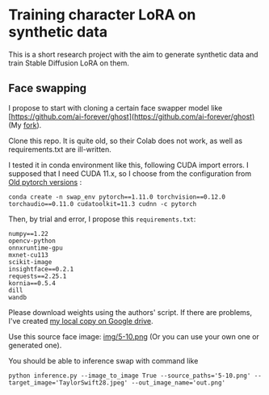 # Training character LoRA on synthetic data

This is a short research project with the aim to generate synthetic data and train Stable Diffusion LoRA on them.


## Face swapping

I propose to start with cloning a certain face swapper model like [https://github.com/ai-forever/ghost](https://github.com/ai-forever/ghost) (My [fork](https://github.com/hcl14/ghost)).

Clone this repo. It is quite old, so their Colab does not work, as well as requirements.txt are ill-written.

I tested it in conda environment like this, following CUDA import errors. I supposed that I need CUDA 11.x, so I choose from the configuration from [Old pytorch versions](https://pytorch.org/get-started/previous-versions/) :

```
conda create -n swap_env pytorch==1.11.0 torchvision==0.12.0 torchaudio==0.11.0 cudatoolkit=11.3 cudnn -c pytorch
```
Then, by trial and error, I propose this `requirements.txt`:

```
numpy==1.22
opencv-python
onnxruntime-gpu
mxnet-cu113
scikit-image
insightface==0.2.1
requests==2.25.1
kornia==0.5.4
dill
wandb
```

Please download weights using the authors' script. If there are problems, I've created [my local copy on Google drive](https://drive.google.com/drive/folders/1e2MXrnsdRoLMVVB0bf8Oq9e3kpS5KMQP?usp=sharing).


Use this source face image: [img/5-10.png](img/5-10.png) (Or you can use your own one or generated one).



You should be able to inference swap with command like

```
python inference.py --image_to_image True --source_paths='5-10.png' --target_image='TaylorSwift28.jpeg' --out_image_name='out.png'
```



